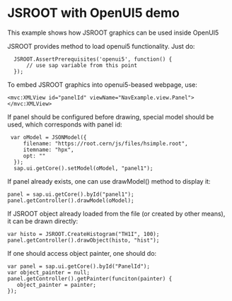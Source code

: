 # JSROOT with OpenUI5 demo

This example shows how JSROOT graphics can be used inside OpenUI5

JSROOT provides method to load openui5 functionality. Just do:

      JSROOT.AssertPrerequisites('openui5', function() {
          // use sap variable from this point
      });

To embed JSROOT graphics into openui5-beased webpage, use:

    <mvc:XMLView id="panelId" viewName="NavExample.view.Panel">
    </mvc:XMLView>

If panel should be configured before drawing, special model should be used,
which corresponds with panel id:

     var oModel = JSONModel({ 
         filename: "https://root.cern/js/files/hsimple.root", 
         itemname: "hpx", 
         opt: "" 
      });
      sap.ui.getCore().setModel(oModel, "panel1");

If panel already exists, one can use drawModel() method to display it: 

    panel = sap.ui.getCore().byId("panel1");
    panel.getController().drawModel(oModel);

If JSROOT object already loaded from the file (or created by other means), 
it can be drawn directly:

    var histo = JSROOT.CreateHistogram("TH1I", 100);
    panel.getController().drawObject(histo, "hist");

If one should access object painter, one should do:

    var panel = sap.ui.getCore().byId("PanelId");
    var object_painter = null;
    panel.getController().getPainter(funciton(painter) {
       object_painter = painter;
    });
